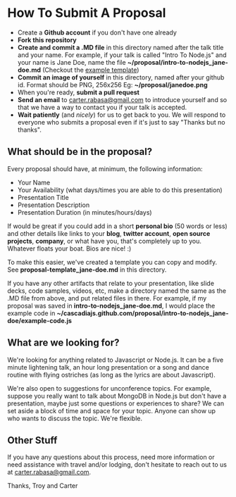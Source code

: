 How To Submit A Proposal
========================

* Create a **Github account** if you don't have one already
* **Fork this repository**
* **Create and commit a .MD file** in this directory named after the talk title and your name. For example, if your talk is called "Intro To Node.js" and your name is Jane Doe, name the file **~/proposal/intro-to-nodejs_jane-doe.md** (Checkout the [example template](https://github.com/cascadiajs/cascadiajs.github.com/blob/master/proposal/proposal-template_jane-doe.md))
* **Commit an image of yourself** in this directory, named after your github id. Format should be PNG, 256x256 Eg: **~/proposal/janedoe.png**
* When you're ready, **submit a pull request**
* **Send an email** to [carter.rabasa@gmail.com](mailto:carter.rabasa@gmail.com) to introduce yourself and so that we have a way to contact you if your talk is accepted.
* **Wait patiently** (and *nicely*) for us to get back to you. We will respond to everyone who submits a proposal even if it's just to say "Thanks but no thanks".


What should be in the proposal?
-------------------------------

Every proposal should have, at minimum, the following information: 

* Your Name
* Your Availability (what days/times you are able to do this presentation)
* Presentation Title
* Presentation Description
* Presentation Duration (in minutes/hours/days)

If would be great if you could add in a short **personal bio** (50 words or less) and other details like links to your **blog**, **twitter account**, **open source projects**, **company**, or what have you, that's completely up to you. Whatever floats your boat. Bios are nice! :)

To make this easier, we've created a template you can copy and modify. See **proposal-template_jane-doe.md** in this directory.

If you have any other artifacts that relate to your presentation, like slide decks, code samples, videos, etc, make a directory named the same as the .MD file from above, and put related files in there. For example, if my proposal was saved in **intro-to-nodejs_jane-doe.md**, I would place the example code in **~/cascadiajs.github.com/proposal/intro-to-nodejs_jane-doe/example-code.js** 


What are we looking for?
------------------------

We're looking for anything related to Javascript or Node.js. It can be a five minute lightening talk, an hour long presentation or a song and dance routine with flying ostriches (as long as the lyrics are about Javascript). 

We're also open to suggestions for unconference topics. For example, suppose you really want to talk about MongoDB in Node.js but don't have a presentation, maybe just some questions or experiences to share? We can set aside a block of time and space for your topic. Anyone can show up who wants to discuss the topic. We're flexible.


Other Stuff
-----------

If you have any questions about this process, need more information or need assistance with travel and/or lodging, don't hesitate to reach out to us at [carter.rabasa@gmail.com](mailto:carter.rabasa@gmail.com). 


Thanks,
Troy and Carter